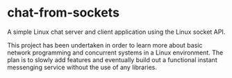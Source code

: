 # chat-from-sockets
A simple Linux chat server and client application using the Linux socket API.

This project has been undertaken in order to learn more about basic network programming and concurrent systems in a Linux environment.
The plan is to slowly add features and eventually build out a functional instant messenging service without the use of any libraries.

